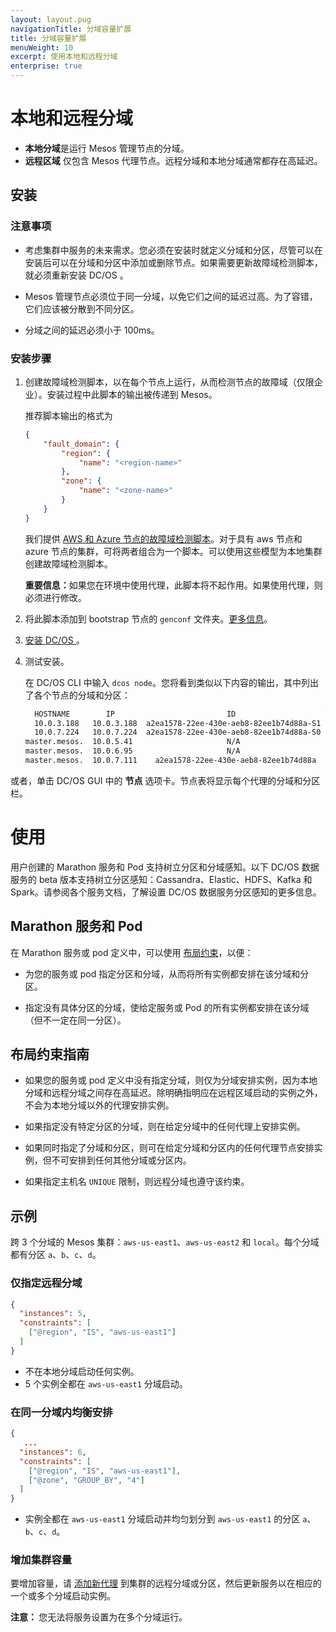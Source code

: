 ```yaml
---
layout: layout.pug
navigationTitle: 分域容量扩展
title: 分域容量扩展
menuWeight: 10
excerpt: 使用本地和远程分域
enterprise: true
---
```



# 本地和远程分域

- **本地分域**是运行 Mesos 管理节点的分域。
- **远程区域** 仅包含 Mesos 代理节点。远程分域和本地分域通常都存在高延迟。


## 安装

### 注意事项

- 考虑集群中服务的未来需求。您必须在安装时就定义分域和分区，尽管可以在安装后可以在分域和分区中添加或删除节点。如果需要更新故障域检测脚本，就必须重新安装 DC/OS 。

- Mesos 管理节点必须位于同一分域，以免它们之间的延迟过高。为了容错，它们应该被分散到不同分区。

- 分域之间的延迟必须小于 100ms。

### 安装步骤

1. 创建故障域检测脚本，以在每个节点上运行，从而检测节点的故障域（仅限企业）。安装过程中此脚本的输出被传递到 Mesos。

    推荐脚本输出的格式为

    ```json
    {
        "fault_domain": {
            "region": {
                "name": "<region-name>"
            },
            "zone": {
                "name": "<zone-name>"
            }
        }
    }
    ```
      
    我们提供 [AWS 和 Azure 节点的故障域检测脚本](https://github.com/dcos/dcos/tree/master/gen/fault-domain-detect)。对于具有 aws 节点和 azure 节点的集群，可将两者组合为一个脚本。可以使用这些模型为本地集群创建故障域检测脚本。

      <p class="message--important"><strong>重要信息：</strong>如果您在环境中使用代理，此脚本将不起作用。如果使用代理，则必须进行修改。</p> 

1. 将此脚本添加到 bootstrap 节点的 `genconf` 文件夹。[更多信息](/cn/1.11/installing/production/deploying-dcos/installation/#create-a-fault-domain-detection-script)。

1. [安装 DC/OS ](/cn/1.11/installing/production/deploying-dcos/installation/#create-a-fault-domain-detection-script)。

1. 测试安装。

    在 DC/OS  CLI 中输入 `dcos node`。您将看到类似以下内容的输出，其中列出了各个节点的分域和分区：

    ```bash
      HOSTNAME        IP                         ID                    TYPE               REGION      ZONE     
      10.0.3.188   10.0.3.188  a2ea1578-22ee-430e-aeb8-82ee1b74d88a-S1  agent            us-east-1  us-east-1a  
      10.0.7.224   10.0.7.224  a2ea1578-22ee-430e-aeb8-82ee1b74d88a-S0  agent            us-east-1  us-east-1b  
    master.mesos.  10.0.5.41                     N/A                    master              N/A         N/A     
    master.mesos.  10.0.6.95                     N/A                    master           us-east-1  us-east-1b      
    master.mesos.  10.0.7.111    a2ea1578-22ee-430e-aeb8-82ee1b74d88a   master (leader)  us-east-1  us-east-1c
    ```

或者，单击 DC/OS  GUI 中的 **节点** 选项卡。节点表将显示每个代理的分域和分区栏。

# 使用

用户创建的 Marathon 服务和 Pod 支持树立分区和分域感知。以下 DC/OS 数据服务的 beta 版本支持树立分区感知：Cassandra、Elastic、HDFS、Kafka 和 Spark。请参阅各个服务文档，了解设置 DC/OS 数据服务分区感知的更多信息。


## Marathon 服务和 Pod

在 Marathon 服务或 pod 定义中，可以使用 [布局约束](/cn/1.11/deploying-services/marathon-constraints/)，以便：

- 为您的服务或 pod 指定分区和分域，从而将所有实例都安排在该分域和分区。

- 指定没有具体分区的分域，使给定服务或 Pod 的所有实例都安排在该分域（但不一定在同一分区）。

## 布局约束指南

- 如果您的服务或 pod 定义中没有指定分域，则仅为分域安排实例，因为本地分域和远程分域之间存在高延迟。除明确指明应在远程区域启动的实例之外，不会为本地分域以外的代理安排实例。

- 如果指定没有特定分区的分域，则在给定分域中的任何代理上安排实例。

- 如果同时指定了分域和分区，则可在给定分域和分区内的任何代理节点安排实例，但不可安排到任何其他分域或分区内。

- 如果指定主机名 `UNIQUE` 限制，则远程分域也遵守该约束。

## 示例

跨 3 个分域的 Mesos 集群：`aws-us-east1`、`aws-us-east2` 和 `local`。每个分域都有分区 `a`、`b`、`c`、`d`。

### 仅指定远程分域

```json
{
  "instances": 5,
  "constraints": [
    ["@region", "IS", "aws-us-east1"]
  ]
}
```

- 不在本地分域启动任何实例。
- 5 个实例全都在 `aws-us-east1` 分域启动。

### 在同一分域内均衡安排

```json
{
   ...
  "instances": 6,
  "constraints": [
    ["@region", "IS", "aws-us-east1"],
    ["@zone", "GROUP_BY", "4"]
  ]
}
```

- 实例全都在 `aws-us-east1` 分域启动并均匀划分到 `aws-us-east1` 的分区 `a`、`b`、`c`、`d`。

### 增加集群容量

要增加容量，请 [添加新代理](/cn/1.11/administering-clusters/add-a-node/) 到集群的远程分域或分区，然后更新服务以在相应的一个或多个分域启动实例。

<p class="message--note"><strong>注意： </strong>您无法将服务设置为在多个分域运行。</p>
